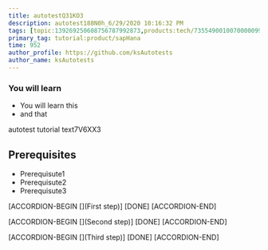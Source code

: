 ```yaml
---
title: autotestQ31KO3
description: autotest188N0h_6/29/2020 10:16:32 PM
tags: [topic:139269250608756787992873,products:tech/73554900100700000996,tutorial:experience/advanced]
primary_tag: tutorial:product/sapHana
time: 952
author_profile: https://github.com/ksAutotests
author_name: ksAutotests
---
```

### You will learn
- You will learn this
- and that

autotest tutorial text7V6XX3

## Prerequisites
- Prerequisute1
- Prerequisute2
- Prerequisute3

[ACCORDION-BEGIN [](First step)]
[DONE]
[ACCORDION-END]

[ACCORDION-BEGIN [](Second step)]
[DONE]
[ACCORDION-END]

[ACCORDION-BEGIN [](Third step)]
[DONE]
[ACCORDION-END]

